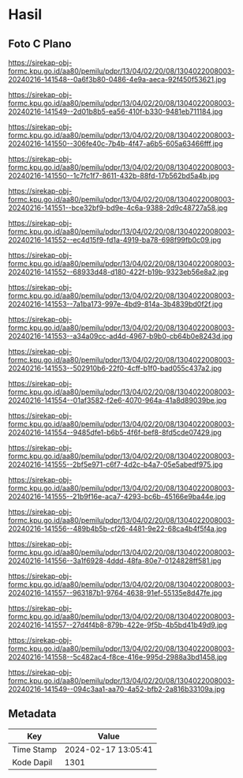 # Hasil

## Foto C Plano

https://sirekap-obj-formc.kpu.go.id/aa80/pemilu/pdpr/13/04/02/20/08/1304022008003-20240216-141548--0a6f3b80-0486-4e9a-aeca-92f450f53621.jpg

https://sirekap-obj-formc.kpu.go.id/aa80/pemilu/pdpr/13/04/02/20/08/1304022008003-20240216-141549--2d01b8b5-ea56-410f-b330-9481eb711184.jpg

https://sirekap-obj-formc.kpu.go.id/aa80/pemilu/pdpr/13/04/02/20/08/1304022008003-20240216-141550--306fe40c-7b4b-4f47-a6b5-605a63466fff.jpg

https://sirekap-obj-formc.kpu.go.id/aa80/pemilu/pdpr/13/04/02/20/08/1304022008003-20240216-141550--1c7fc1f7-8611-432b-88fd-17b562bd5a4b.jpg

https://sirekap-obj-formc.kpu.go.id/aa80/pemilu/pdpr/13/04/02/20/08/1304022008003-20240216-141551--bce32bf9-bd9e-4c6a-9388-2d9c48727a58.jpg

https://sirekap-obj-formc.kpu.go.id/aa80/pemilu/pdpr/13/04/02/20/08/1304022008003-20240216-141552--ec4d15f9-fd1a-4919-ba78-698f99fb0c09.jpg

https://sirekap-obj-formc.kpu.go.id/aa80/pemilu/pdpr/13/04/02/20/08/1304022008003-20240216-141552--68933d48-d180-422f-b19b-9323eb56e8a2.jpg

https://sirekap-obj-formc.kpu.go.id/aa80/pemilu/pdpr/13/04/02/20/08/1304022008003-20240216-141553--7a1ba173-997e-4bd9-814a-3b4839bd0f2f.jpg

https://sirekap-obj-formc.kpu.go.id/aa80/pemilu/pdpr/13/04/02/20/08/1304022008003-20240216-141553--a34a09cc-ad4d-4967-b9b0-cb64b0e8243d.jpg

https://sirekap-obj-formc.kpu.go.id/aa80/pemilu/pdpr/13/04/02/20/08/1304022008003-20240216-141553--502910b6-22f0-4cff-b1f0-bad055c437a2.jpg

https://sirekap-obj-formc.kpu.go.id/aa80/pemilu/pdpr/13/04/02/20/08/1304022008003-20240216-141554--01af3582-f2e6-4070-964a-41a8d89039be.jpg

https://sirekap-obj-formc.kpu.go.id/aa80/pemilu/pdpr/13/04/02/20/08/1304022008003-20240216-141554--9485dfe1-b6b5-4f6f-bef8-8fd5cde07429.jpg

https://sirekap-obj-formc.kpu.go.id/aa80/pemilu/pdpr/13/04/02/20/08/1304022008003-20240216-141555--2bf5e971-c6f7-4d2c-b4a7-05e5abedf975.jpg

https://sirekap-obj-formc.kpu.go.id/aa80/pemilu/pdpr/13/04/02/20/08/1304022008003-20240216-141555--21b9f16e-aca7-4293-bc6b-45166e9ba44e.jpg

https://sirekap-obj-formc.kpu.go.id/aa80/pemilu/pdpr/13/04/02/20/08/1304022008003-20240216-141556--489b4b5b-cf26-4481-9e22-68ca4b4f5f4a.jpg

https://sirekap-obj-formc.kpu.go.id/aa80/pemilu/pdpr/13/04/02/20/08/1304022008003-20240216-141556--3a1f6928-4ddd-48fa-80e7-0124828ff581.jpg

https://sirekap-obj-formc.kpu.go.id/aa80/pemilu/pdpr/13/04/02/20/08/1304022008003-20240216-141557--963187b1-9764-4638-91ef-55135e8d47fe.jpg

https://sirekap-obj-formc.kpu.go.id/aa80/pemilu/pdpr/13/04/02/20/08/1304022008003-20240216-141557--27d4f4b8-879b-422e-9f5b-4b5bd41b49d9.jpg

https://sirekap-obj-formc.kpu.go.id/aa80/pemilu/pdpr/13/04/02/20/08/1304022008003-20240216-141558--5c482ac4-f8ce-416e-995d-2988a3bd1458.jpg

https://sirekap-obj-formc.kpu.go.id/aa80/pemilu/pdpr/13/04/02/20/08/1304022008003-20240216-141549--094c3aa1-aa70-4a52-bfb2-2a816b33109a.jpg


## Metadata

| Key        | Value               |
| ---------- | ------------------- |
| Time Stamp | 2024-02-17 13:05:41 |
| Kode Dapil | 1301                |



